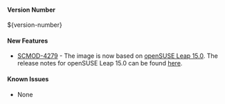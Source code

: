
#### Version Number
${version-number}

#### New Features
- [SCMOD-4279](https://autjira.microfocus.com/browse/SCMOD-4279) - The image is now based on [openSUSE Leap 15.0](https://en.opensuse.org/Portal:15.0). The release notes for openSUSE Leap 15.0 can be found [here](https://doc.opensuse.org/release-notes/x86_64/openSUSE/Leap/15.0).

#### Known Issues
- None